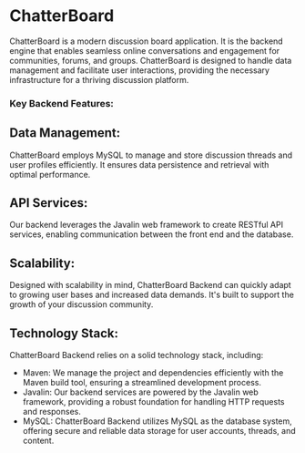 # ChatterBoard
ChatterBoard is a modern discussion board application. It is the backend engine that enables seamless online conversations and engagement for communities, forums, and groups. ChatterBoard is designed to handle data management and facilitate user interactions, providing the necessary infrastructure for a thriving discussion platform.

### Key Backend Features:

## Data Management: 
ChatterBoard employs MySQL to manage and store discussion threads and user profiles efficiently. It ensures data persistence and retrieval with optimal performance.

## API Services: 
Our backend leverages the Javalin web framework to create RESTful API services, enabling communication between the front end and the database. 

## Scalability: 
Designed with scalability in mind, ChatterBoard Backend can quickly adapt to growing user bases and increased data demands. It's built to support the growth of your discussion community.

## Technology Stack:
ChatterBoard Backend relies on a solid technology stack, including:
- Maven: We manage the project and dependencies efficiently with the Maven build tool, ensuring a streamlined development process.
- Javalin: Our backend services are powered by the Javalin web framework, providing a robust foundation for handling HTTP requests and responses.
- MySQL: ChatterBoard Backend utilizes MySQL as the database system, offering secure and reliable data storage for user accounts, threads, and content.
